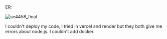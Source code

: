 ER:

![se4458_final](https://github.com/doagulsoy/SE-4458-Final/assets/139779379/6a157745-0b7a-4bab-9683-7bedc217f66a)


I couldn't deploy my code, I tried in vercel and render but they both give me errors about node.js. I couldn't add docker. 
